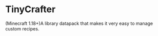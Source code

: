 # TinyCrafter
(Minecraft 1.18+)A library datapack that makes it very easy to manage custom recipes.
